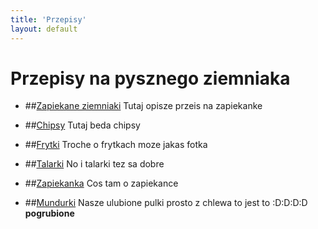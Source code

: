```yaml
---
title: 'Przepisy'
layout: default
---
```

<div class="jumbotron" id="description">
<h1> Przepisy na pysznego ziemniaka</h1>

</div>

* ##[Zapiekane ziemniaki](#zapiekane)
Tutaj opisze przeis na zapiekanke
* ##[Chipsy](#chipsy)
Tutaj beda chipsy
* ##[Frytki](#frytki)
Troche o frytkach moze jakas fotka

* ##[Talarki](#talarki)
No i talarki tez sa dobre

* ##[Zapiekanka](#zapiekanka)
Cos tam o zapiekance
* ##[Mundurki](#mundurki)
Nasze ulubione pulki prosto z chlewa to jest to :D:D:D:D
**pogrubione** 
